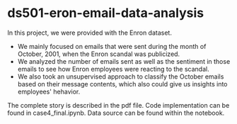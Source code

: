 # ds501-eron-email-data-analysis

In this project, we were provided with the Enron dataset. 
- We mainly focused on emails that were sent during the month of October, 2001, when the Enron scandal was publicized. 
- We analyzed the number of emails sent as well as the sentiment in those emails to see how Enron employees were reacting to the scandal.
- We also took an unsupervised approach to classify the October emails based on their message contents, which also could give us insights into employees' hehavior.

The complete story is described in the pdf file. Code implementation can be found in case4_final.ipynb. Data source can be found within the notebook.
